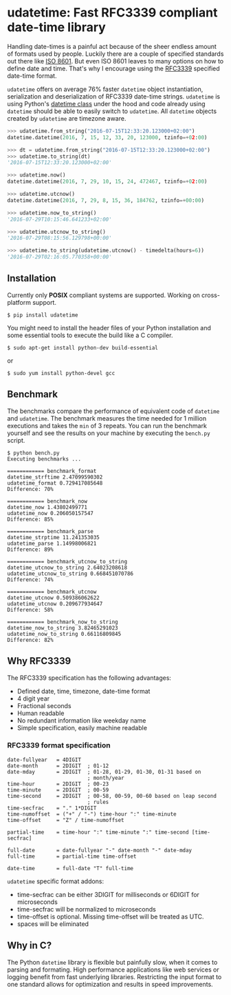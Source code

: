 # udatetime: Fast RFC3339 compliant date-time library

Handling date-times is a painful act because of the sheer endless amount
of formats used by people. Luckily there are a couple of specified standards
out there like [ISO 8601](https://en.wikipedia.org/wiki/ISO_8601). But even
ISO 8601 leaves to many options on how to define date and time. That's why I
encourage using the [RFC3339](https://www.ietf.org/rfc/rfc3339.txt) specified
date-time format.

`udatetime` offers on average 76% faster `datetime` object instantiation,
serialization and deserialization of RFC3339 date-time strings. `udatetime` is
using Python's [datetime class](https://docs.python.org/2/library/datetime.html)
under the hood and code already using `datetime` should be able to easily
switch to `udatetime`. All `datetime` objects created by `udatetime` are timezone
aware.

```python
>>> udatetime.from_string("2016-07-15T12:33:20.123000+02:00")
datetime.datetime(2016, 7, 15, 12, 33, 20, 123000, tzinfo=+02:00)

>>> dt = udatetime.from_string("2016-07-15T12:33:20.123000+02:00")
>>> udatetime.to_string(dt)
'2016-07-15T12:33:20.123000+02:00'

>>> udatetime.now()
datetime.datetime(2016, 7, 29, 10, 15, 24, 472467, tzinfo=+02:00)

>>> udatetime.utcnow()
datetime.datetime(2016, 7, 29, 8, 15, 36, 184762, tzinfo=+00:00)

>>> udatetime.now_to_string()
'2016-07-29T10:15:46.641233+02:00'

>>> udatetime.utcnow_to_string()
'2016-07-29T08:15:56.129798+00:00'

>>> udatetime.to_string(udatetime.utcnow() - timedelta(hours=6))
'2016-07-29T02:16:05.770358+00:00'
```

## Installation

Currently only **POSIX** compliant systems are supported.
Working on cross-platform support.

```
$ pip install udatetime
```

You might need to install the header files of your Python installation and
some essential tools to execute the build like a C compiler.

```
$ sudo apt-get install python-dev build-essential
```

or

```
$ sudo yum install python-devel gcc
```

## Benchmark

The benchmarks compare the performance of equivalent code of `datetime` and
`udatetime`. The benchmark measures the time needed for 1 million executions
and takes the `min` of 3 repeats. You can run the benchmark yourself and see
the results on your machine by executing the `bench.py` script.

```
$ python bench.py
Executing benchmarks ...

============ benchmark_format
datetime_strftime 2.47099590302
udatetime_format 0.729417085648
Difference: 70%

============ benchmark_now
datetime_now 1.43802499771
udatetime_now 0.206050157547
Difference: 85%

============ benchmark_parse
datetime_strptime 11.241353035
udatetime_parse 1.14998006821
Difference: 89%

============ benchmark_utcnow_to_string
datetime_utcnow_to_string 2.64023208618
udatetime_utcnow_to_string 0.668451070786
Difference: 74%

============ benchmark_utcnow
datetime_utcnow 0.509386062622
udatetime_utcnow 0.209677934647
Difference: 58%

============ benchmark_now_to_string
datetime_now_to_string 3.82465291023
udatetime_now_to_string 0.66116809845
Difference: 82%
```

## Why RFC3339

The RFC3339 specification has the following advantages:

- Defined date, time, timezone, date-time format
- 4 digit year
- Fractional seconds
- Human readable
- No redundant information like weekday name
- Simple specification, easily machine readable

### RFC3339 format specification
```
date-fullyear   = 4DIGIT
date-month      = 2DIGIT  ; 01-12
date-mday       = 2DIGIT  ; 01-28, 01-29, 01-30, 01-31 based on
                          ; month/year
time-hour       = 2DIGIT  ; 00-23
time-minute     = 2DIGIT  ; 00-59
time-second     = 2DIGIT  ; 00-58, 00-59, 00-60 based on leap second
                          ; rules
time-secfrac    = "." 1*DIGIT
time-numoffset  = ("+" / "-") time-hour ":" time-minute
time-offset     = "Z" / time-numoffset

partial-time    = time-hour ":" time-minute ":" time-second [time-secfrac]

full-date       = date-fullyear "-" date-month "-" date-mday
full-time       = partial-time time-offset

date-time       = full-date "T" full-time
```

`udatetime` specific format addons:

- time-secfrac can be either 3DIGIT for milliseconds or 6DIGIT for microseconds
- time-secfrac will be normalized to microseconds
- time-offset is optional. Missing time-offset will be treated as UTC.
- spaces will be eliminated

## Why in C?

The Python `datetime` library is flexible but painfully slow, when it comes to
parsing and formating. High performance applications like web services or
logging benefit from fast underlying libraries. Restricting the input format
to one standard allows for optimization and results in speed improvements.
